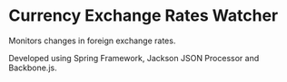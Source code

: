 Currency Exchange Rates Watcher
===============================

Monitors changes in foreign exchange rates.

Developed using Spring Framework, Jackson JSON Processor and Backbone.js.
